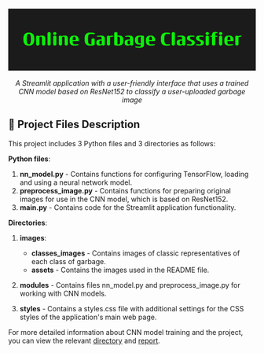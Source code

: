 <p align='center'>
   <img src='images\assets\Online_Garbage_Classifier_Banner.png' alt='banner'>
</p>
<p align='center'>
   <i>
      A Streamlit application with a user-friendly interface that uses a trained CNN model based on ResNet152 to classify a user-uploaded garbage image
   </i>
</p>

## :open_file_folder: Project Files Description
This project includes 3 Python files and 3 directories as follows:

**Python files**:
1. **nn_model.py** - Contains functions for configuring TensorFlow, loading and using a neural network model.
2. **preprocess_image.py** - Contains functions for preparing original images for use in the CNN model, which is based on ResNet152.
3. **main.py** - Contains code for the Streamlit application functionality.

**Directories**:
1. **images**: 
   * **classes_images** - Contains images of classic representatives of each class of garbage.
   * **assets** - Contains the images used in the README file.

2. **modules** - Contains files nn_model.py and preprocess_image.py for working with CNN models.
3. **styles** - Contains a styles.css file with additional settings for the CSS styles of the application's main web page.

For more detailed information about CNN model training and the project, you can view the relevant [directory](https://github.com/Mykhailo20/DS_Bootcamp_2023/tree/main/Final_Project/Analysis) and [report](https://github.com/Mykhailo20/DS_Bootcamp_2023/tree/main/Final_Project/Report).
